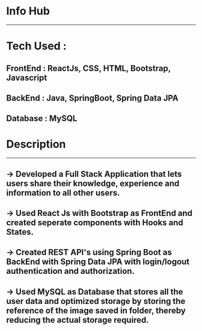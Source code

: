 # Info Hub
-------------------
# Tech Used :
FrontEnd : ReactJs, CSS, HTML, Bootstrap, Javascript
------
BackEnd : Java, SpringBoot, Spring Data JPA
-----
Database : MySQL
------------------
# Description
-----------------
-> Developed a Full Stack Application that lets users share their knowledge, experience and information to all other users.
--------------
-> Used React Js with Bootstrap as FrontEnd and created seperate components with Hooks and States.
--------
-> Created REST API's using Spring Boot as BackEnd with Spring Data JPA with login/logout authentication and authorization.
--------
-> Used MySQL as Database that stores all the user data and optimized storage by storing the reference of the image saved in folder, thereby reducing the actual storage required.  
-----------
